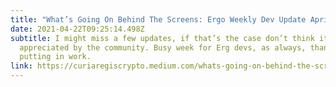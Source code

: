 ```yaml
---
title: "What’s Going On Behind The Screens: Ergo Weekly Dev Update April 21st"
date: 2021-04-22T09:25:14.498Z
subtitle: I might miss a few updates, if that’s the case don’t think it’s not
  appreciated by the community. Busy week for Erg devs, as always, thanks for
  putting in work.
link: https://curiaregiscrypto.medium.com/whats-going-on-behind-the-screens-ergo-weekly-dev-update-april-21st-6e34e12fc4f6
---
```

